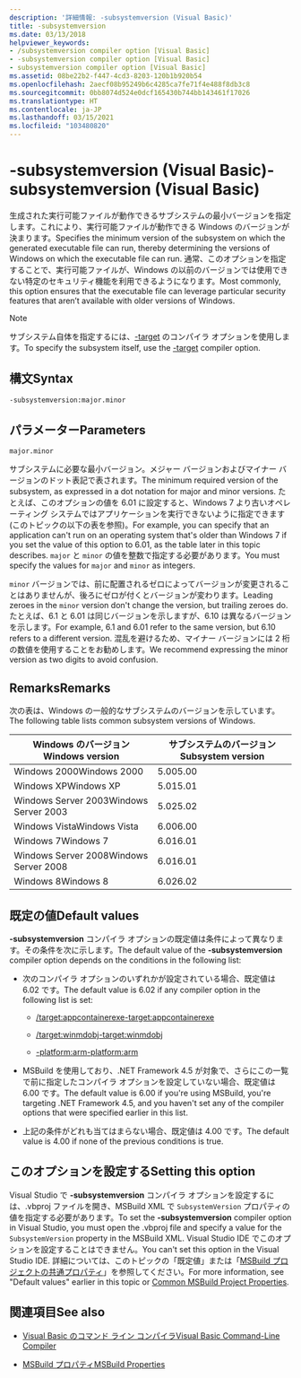 ```yaml
---
description: '詳細情報: -subsystemversion (Visual Basic)'
title: -subsystemversion
ms.date: 03/13/2018
helpviewer_keywords:
- /subsystemversion compiler option [Visual Basic]
- -subsystemversion compiler option [Visual Basic]
- subsystemversion compiler option [Visual Basic]
ms.assetid: 08be22b2-f447-4cd3-8203-120b1b920b54
ms.openlocfilehash: 2aecf08b95249b6c4285ca7fe71f4e488f8db3c8
ms.sourcegitcommit: 0bb8074d524e0dcf165430b744bb143461f17026
ms.translationtype: HT
ms.contentlocale: ja-JP
ms.lasthandoff: 03/15/2021
ms.locfileid: "103480820"
---
```

# <a name="-subsystemversion-visual-basic"></a><span data-ttu-id="4c092-103">-subsystemversion (Visual Basic)</span><span class="sxs-lookup"><span data-stu-id="4c092-103">-subsystemversion (Visual Basic)</span></span>

<span data-ttu-id="4c092-104">生成された実行可能ファイルが動作できるサブシステムの最小バージョンを指定します。これにより、実行可能ファイルが動作できる Windows のバージョンが決まります。</span><span class="sxs-lookup"><span data-stu-id="4c092-104">Specifies the minimum version of the subsystem on which the generated executable file can run, thereby determining the versions of Windows on which the executable file can run.</span></span> <span data-ttu-id="4c092-105">通常、このオプションを指定することで、実行可能ファイルが、Windows の以前のバージョンでは使用できない特定のセキュリティ機能を利用できるようになります。</span><span class="sxs-lookup"><span data-stu-id="4c092-105">Most commonly, this option ensures that the executable file can leverage particular security features that aren’t available with older versions of Windows.</span></span>

> [!NOTE]
> <span data-ttu-id="4c092-106">サブシステム自体を指定するには、[-target](target.md) のコンパイラ オプションを使用します。</span><span class="sxs-lookup"><span data-stu-id="4c092-106">To specify the subsystem itself, use the [-target](target.md) compiler option.</span></span>

## <a name="syntax"></a><span data-ttu-id="4c092-107">構文</span><span class="sxs-lookup"><span data-stu-id="4c092-107">Syntax</span></span>

```vb
-subsystemversion:major.minor
```

## <a name="parameters"></a><span data-ttu-id="4c092-108">パラメーター</span><span class="sxs-lookup"><span data-stu-id="4c092-108">Parameters</span></span>

`major.minor`

<span data-ttu-id="4c092-109">サブシステムに必要な最小バージョン。メジャー バージョンおよびマイナー バージョンのドット表記で表されます。</span><span class="sxs-lookup"><span data-stu-id="4c092-109">The minimum required version of the subsystem, as expressed in a dot notation for major and minor versions.</span></span> <span data-ttu-id="4c092-110">たとえば、このオプションの値を 6.01 に設定すると、Windows 7 より古いオペレーティング システムではアプリケーションを実行できないように指定できます (このトピックの以下の表を参照)。</span><span class="sxs-lookup"><span data-stu-id="4c092-110">For example, you can specify that an application can't run on an operating system that's older than Windows 7 if you set the value of this option to 6.01, as the table later in this topic describes.</span></span> <span data-ttu-id="4c092-111">`major` と `minor` の値を整数で指定する必要があります。</span><span class="sxs-lookup"><span data-stu-id="4c092-111">You must specify the values for `major` and `minor` as integers.</span></span>

<span data-ttu-id="4c092-112">`minor` バージョンでは、前に配置されるゼロによってバージョンが変更されることはありませんが、後ろにゼロが付くとバージョンが変わります。</span><span class="sxs-lookup"><span data-stu-id="4c092-112">Leading zeroes in the `minor` version don't change the version, but trailing zeroes do.</span></span> <span data-ttu-id="4c092-113">たとえば、6.1 と 6.01 は同じバージョンを示しますが、6.10 は異なるバージョンを示します。</span><span class="sxs-lookup"><span data-stu-id="4c092-113">For example, 6.1 and 6.01 refer to the same version, but 6.10 refers to a different version.</span></span> <span data-ttu-id="4c092-114">混乱を避けるため、マイナー バージョンには 2 桁の数値を使用することをお勧めします。</span><span class="sxs-lookup"><span data-stu-id="4c092-114">We recommend expressing the minor version as two digits to avoid confusion.</span></span>

## <a name="remarks"></a><span data-ttu-id="4c092-115">Remarks</span><span class="sxs-lookup"><span data-stu-id="4c092-115">Remarks</span></span>

<span data-ttu-id="4c092-116">次の表は、Windows の一般的なサブシステムのバージョンを示しています。</span><span class="sxs-lookup"><span data-stu-id="4c092-116">The following table lists common subsystem versions of Windows.</span></span>

|<span data-ttu-id="4c092-117">Windows のバージョン</span><span class="sxs-lookup"><span data-stu-id="4c092-117">Windows version</span></span>|<span data-ttu-id="4c092-118">サブシステムのバージョン</span><span class="sxs-lookup"><span data-stu-id="4c092-118">Subsystem version</span></span>|
|---------------------|-----------------------|
|<span data-ttu-id="4c092-119">Windows 2000</span><span class="sxs-lookup"><span data-stu-id="4c092-119">Windows 2000</span></span>|<span data-ttu-id="4c092-120">5.00</span><span class="sxs-lookup"><span data-stu-id="4c092-120">5.00</span></span>|
|<span data-ttu-id="4c092-121">Windows XP</span><span class="sxs-lookup"><span data-stu-id="4c092-121">Windows XP</span></span>|<span data-ttu-id="4c092-122">5.01</span><span class="sxs-lookup"><span data-stu-id="4c092-122">5.01</span></span>|
|<span data-ttu-id="4c092-123">Windows Server 2003</span><span class="sxs-lookup"><span data-stu-id="4c092-123">Windows Server 2003</span></span>|<span data-ttu-id="4c092-124">5.02</span><span class="sxs-lookup"><span data-stu-id="4c092-124">5.02</span></span>|
|<span data-ttu-id="4c092-125">Windows Vista</span><span class="sxs-lookup"><span data-stu-id="4c092-125">Windows Vista</span></span>|<span data-ttu-id="4c092-126">6.00</span><span class="sxs-lookup"><span data-stu-id="4c092-126">6.00</span></span>|
|<span data-ttu-id="4c092-127">Windows 7</span><span class="sxs-lookup"><span data-stu-id="4c092-127">Windows 7</span></span>|<span data-ttu-id="4c092-128">6.01</span><span class="sxs-lookup"><span data-stu-id="4c092-128">6.01</span></span>|
|<span data-ttu-id="4c092-129">Windows Server 2008</span><span class="sxs-lookup"><span data-stu-id="4c092-129">Windows Server 2008</span></span>|<span data-ttu-id="4c092-130">6.01</span><span class="sxs-lookup"><span data-stu-id="4c092-130">6.01</span></span>|
|<span data-ttu-id="4c092-131">Windows 8</span><span class="sxs-lookup"><span data-stu-id="4c092-131">Windows 8</span></span>|<span data-ttu-id="4c092-132">6.02</span><span class="sxs-lookup"><span data-stu-id="4c092-132">6.02</span></span>|

## <a name="default-values"></a><span data-ttu-id="4c092-133">既定の値</span><span class="sxs-lookup"><span data-stu-id="4c092-133">Default values</span></span>

<span data-ttu-id="4c092-134">**-subsystemversion** コンパイラ オプションの既定値は条件によって異なります。その条件を次に示します。</span><span class="sxs-lookup"><span data-stu-id="4c092-134">The default value of the **-subsystemversion** compiler option depends on the conditions in the following list:</span></span>

- <span data-ttu-id="4c092-135">次のコンパイラ オプションのいずれかが設定されている場合、既定値は 6.02 です。</span><span class="sxs-lookup"><span data-stu-id="4c092-135">The default value is 6.02 if any compiler option in the following list is set:</span></span>

  - [<span data-ttu-id="4c092-136">/target:appcontainerexe</span><span class="sxs-lookup"><span data-stu-id="4c092-136">-target:appcontainerexe</span></span>](target.md)

  - [<span data-ttu-id="4c092-137">/target:winmdobj</span><span class="sxs-lookup"><span data-stu-id="4c092-137">-target:winmdobj</span></span>](target.md)

  - [<span data-ttu-id="4c092-138">-platform:arm</span><span class="sxs-lookup"><span data-stu-id="4c092-138">-platform:arm</span></span>](platform.md)

- <span data-ttu-id="4c092-139">MSBuild を使用しており、.NET Framework 4.5 が対象で、さらにこの一覧で前に指定したコンパイラ オプションを設定していない場合、既定値は 6.00 です。</span><span class="sxs-lookup"><span data-stu-id="4c092-139">The default value is 6.00 if you're using MSBuild, you're targeting .NET Framework 4.5, and you haven't set any of the compiler options that were specified earlier in this list.</span></span>

- <span data-ttu-id="4c092-140">上記の条件がどれも当てはまらない場合、既定値は 4.00 です。</span><span class="sxs-lookup"><span data-stu-id="4c092-140">The default value is 4.00 if none of the previous conditions is true.</span></span>

## <a name="setting-this-option"></a><span data-ttu-id="4c092-141">このオプションを設定する</span><span class="sxs-lookup"><span data-stu-id="4c092-141">Setting this option</span></span>

<span data-ttu-id="4c092-142">Visual Studio で **-subsystemversion** コンパイラ オプションを設定するには、.vbproj ファイルを開き、MSBuild XML で `SubsystemVersion` プロパティの値を指定する必要があります。</span><span class="sxs-lookup"><span data-stu-id="4c092-142">To set the **-subsystemversion** compiler option in Visual Studio, you must open the .vbproj file and specify a value for the `SubsystemVersion` property in the MSBuild XML.</span></span> <span data-ttu-id="4c092-143">Visual Studio IDE でこのオプションを設定することはできません。</span><span class="sxs-lookup"><span data-stu-id="4c092-143">You can't set this option in the Visual Studio IDE.</span></span> <span data-ttu-id="4c092-144">詳細については、このトピックの「既定値」または「[MSBuild プロジェクトの共通プロパティ](/visualstudio/msbuild/common-msbuild-project-properties)」を参照してください。</span><span class="sxs-lookup"><span data-stu-id="4c092-144">For more information, see "Default values" earlier in this topic or [Common MSBuild Project Properties](/visualstudio/msbuild/common-msbuild-project-properties).</span></span>

## <a name="see-also"></a><span data-ttu-id="4c092-145">関連項目</span><span class="sxs-lookup"><span data-stu-id="4c092-145">See also</span></span>

- [<span data-ttu-id="4c092-146">Visual Basic のコマンド ライン コンパイラ</span><span class="sxs-lookup"><span data-stu-id="4c092-146">Visual Basic Command-Line Compiler</span></span>](index.md)

- [<span data-ttu-id="4c092-147">MSBuild プロパティ</span><span class="sxs-lookup"><span data-stu-id="4c092-147">MSBuild Properties</span></span>](/visualstudio/msbuild/msbuild-properties)
